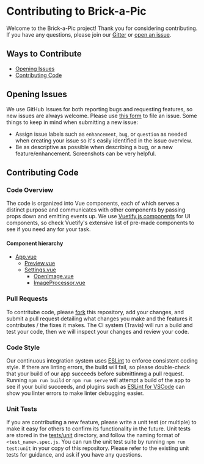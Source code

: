 # Contributing to Brick-a-Pic

Welcome to the Brick-a-Pic project! Thank you for considering contributing. If you have any questions, please join our [Gitter](https://gitter.im/brick-a-pic-talk/community) or [open an issue](https://github.com/brick-a-pic/brick-a-pic/issues/new).

## Ways to Contribute

* [Opening Issues](#opening-issues)
* [Contributing Code](#contributing-code)


## Opening Issues

We use GitHub Issues for both reporting bugs and requesting features, so new issues are always welcome. Please use [this form](https://github.com/brick-a-pic/brick-a-pic/issues/new) to file an issue. Some things to keep in mind when submitting a new issue:

* Assign issue labels such as `enhancement`, `bug`, or `question` as needed when creating your issue so it's easily identified in the issue overview.
* Be as descriptive as possible when describing a bug, or a new feature/enhancement. Screenshots can be very helpful.

## Contributing Code

### Code Overview

The code is organized into Vue components, each of which serves a distinct purpose and communicates with other components by passing props down and emitting events up. We use [Vuetify.js components](https://vuetifyjs.com/en/components/api-explorer/) for UI components, so check Vuetify's extensive list of pre-made components to see if you need any for your task.

#### Component hierarchy

* [App.vue](./src/App.vue)
  * [Preview.vue](./src/components/Preview.vue)
  * [Settings.vue](./src/components/Settings.vue)
    * [OpenImage.vue](./src/components/OpenImage.vue)
    * [ImageProcessor.vue](./src/components/ImageProcessor.vue)

### Pull Requests

To contritube code, please [fork](https://github.com/brick-a-pic/brick-a-pic/fork) this repository, add your changes, and submit a pull request detailing what changes you make and the features it contributes / the fixes it makes. The CI system (Travis) will run a build and test your code, then we will inspect your changes and review your code.

### Code Style

Our continuous integration system uses [ESLint](https://eslint.org/) to enforce consistent coding style. If there are linting errors, the build will fail, so please double-check that your build of our app succeeds before submittinmg a pull request. Running `npm run build` or `npm run serve` will attempt a build of the app to see if your build succeeds, and plugins such as [ESLint for VSCode](https://marketplace.visualstudio.com/items?itemName=dbaeumer.vscode-eslint) can show you linter errors to make linter debugging easier.

### Unit Tests

If you are contributing a new feature, please write a unit test (or multiple) to make it easy for others to confirm its functionality in the future. Unit tests are stored in the [tests/unit](tests/unit) directory, and follow the naming format of `<test_name>.spec.js`. You can run the unit test suite by running `npm run test:unit` in your copy of this repository. Please refer to the existing unit tests for guidance, and ask if you have any questions. 
